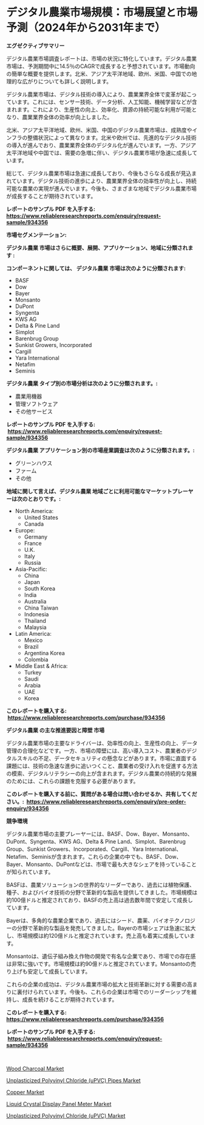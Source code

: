 <p><h1>デジタル農業市場規模：市場展望と市場予測（2024年から2031年まで）</h1></p><p><strong>エグゼクティブサマリー</strong></p>
<p><p>デジタル農業市場調査レポートは、市場の状況に特化しています。デジタル農業市場は、予測期間中に14.5％のCAGRで成長すると予想されています。市場動向の簡単な概要を提供します。北米、アジア太平洋地域、欧州、米国、中国での地理的な広がりについても詳しく説明します。</p><p>デジタル農業市場は、デジタル技術の導入により、農業業界全体で変革が起こっています。これには、センサー技術、データ分析、人工知能、機械学習などが含まれます。これにより、生産性の向上、効率化、資源の持続可能な利用が可能となり、農業業界全体の効率が向上しました。</p><p>北米、アジア太平洋地域、欧州、米国、中国のデジタル農業市場は、成熟度やインフラの整備状況によって異なります。北米や欧州では、先進的なデジタル技術の導入が進んでおり、農業業界全体のデジタル化が進んでいます。一方、アジア太平洋地域や中国では、需要の急増に伴い、デジタル農業市場が急速に成長しています。</p><p>総じて、デジタル農業市場は急速に成長しており、今後もさらなる成長が見込まれています。デジタル技術の進歩により、農業業界全体の効率性が向上し、持続可能な農業の実現が進んでいます。今後も、さまざまな地域でデジタル農業市場が成長することが期待されています。</p></p>
<p><strong>レポートのサンプル PDF を入手する: <a href="https://www.reliableresearchreports.com/enquiry/request-sample/934356">https://www.reliableresearchreports.com/enquiry/request-sample/934356</a></strong></p>
<p><strong>市場セグメンテーション:</strong></p>
<p><strong> デジタル農業 市場はさらに概要、展開、アプリケーション、地域に分類されます :</strong></p>
<p><strong>コンポーネントに関しては、 デジタル農業 市場は次のように分類されます: &nbsp;</strong></p>
<p><ul><li>BASF</li><li>Dow</li><li>Bayer</li><li>Monsanto</li><li>DuPont</li><li>Syngenta</li><li>KWS AG</li><li>Delta & Pine Land</li><li>Simplot</li><li>Barenbrug Group</li><li>Sunkist Growers, Incorporated</li><li>Cargill</li><li>Yara International</li><li>Netafim</li><li>Seminis</li></ul></p>
<p><strong> デジタル農業 タイプ別の市場分析は次のように分類されます。:</strong></p>
<p><ul><li>農業用機器</li><li>管理ソフトウェア</li><li>その他サービス</li></ul></p>
<p><strong>レポートのサンプル PDF を入手する: &nbsp;<a href="https://www.reliableresearchreports.com/enquiry/request-sample/934356">https://www.reliableresearchreports.com/enquiry/request-sample/934356</a></strong></p>
<p><strong> デジタル農業 アプリケーション別の市場産業調査は次のように分類されます。:</strong></p>
<p><ul><li>グリーンハウス</li><li>ファーム</li><li>その他</li></ul></p>
<p><strong>地域に関して言えば、デジタル農業 地域ごとに利用可能なマーケットプレーヤーは次のとおりです。:</strong></p>
<p><ul>
    <li>
        North America:
        <ul>
            <li>United States</li>
            <li>Canada</li>
        </ul>
    </li>
    <li>
        Europe:
        <ul>
            <li>Germany</li>
            <li>France</li>
            <li>U.K.</li>
            <li>Italy</li>
            <li>Russia</li>
        </ul>
    </li>
    <li>
        Asia-Pacific:
        <ul>
            <li>China</li>
            <li>Japan</li>
            <li>South Korea</li>
            <li>India</li>
            <li>Australia</li>
            <li>China Taiwan</li>
            <li>Indonesia</li>
            <li>Thailand</li>
            <li>Malaysia</li>
        </ul>
    </li>
    <li>
        Latin America:
        <ul>
            <li>Mexico</li>
            <li>Brazil</li>
            <li>Argentina Korea</li>
            <li>Colombia</li>
        </ul>
    </li>
    <li>
        Middle East & Africa:
        <ul>
            <li>Turkey</li>
            <li>Saudi</li>
            <li>Arabia</li>
            <li>UAE</li>
            <li>Korea</li>
        </ul>
    </li>
    </ul></p>
<p><strong>このレポートを購入する: &nbsp;<a href="https://www.reliableresearchreports.com/purchase/934356">https://www.reliableresearchreports.com/purchase/934356</a></strong></p>
<p><strong>デジタル農業 の主な推進要因と障壁 市場</strong></p>
<p><p>デジタル農業市場の主要なドライバーは、効率性の向上、生産性の向上、データ管理の合理化などです。一方、市場の障壁には、高い導入コスト、農業者のデジタルスキルの不足、データセキュリティの懸念などがあります。市場に直面する課題には、技術の急速な進歩に追いつくこと、農業者の受け入れを促進する方法の模索、デジタルリテラシーの向上が含まれます。デジタル農業の持続的な発展のためには、これらの課題を克服する必要があります。</p></p>
<p><strong>このレポートを購入する前に、質問がある場合は問い合わせるか、共有してください。:&nbsp; <a href="https://www.reliableresearchreports.com/enquiry/pre-order-enquiry/934356">https://www.reliableresearchreports.com/enquiry/pre-order-enquiry/934356</a></strong></p>
<p><strong>競争環境</strong></p>
<p><p>デジタル農業市場の主要プレーヤーには、BASF、Dow、Bayer、Monsanto、DuPont、Syngenta、KWS AG、Delta & Pine Land、Simplot、Barenbrug Group、Sunkist Growers、Incorporated、Cargill、Yara International、Netafim、Seminisが含まれます。これらの企業の中でも、BASF、Dow、Bayer、Monsanto、DuPontなどは、市場で最も大きなシェアを持っていることが知られています。</p><p>BASFは、農業ソリューションの世界的なリーダーであり、過去には植物保護、種子、およびバイオ技術の分野で革新的な製品を提供してきました。市場規模は約100億ドルと推定されており、BASFの売上高は過去数年間で安定して成長しています。</p><p>Bayerは、多角的な農業企業であり、過去にはシード、農薬、バイオテクノロジーの分野で革新的な製品を発売してきました。Bayerの市場シェアは急速に拡大し、市場規模は約120億ドルと推定されています。売上高も着実に成長しています。</p><p>Monsantoは、遺伝子組み換え作物の開発で有名な企業であり、市場での存在感は非常に強いです。市場規模は約90億ドルと推定されています。Monsantoの売り上げも安定して成長しています。</p><p>これらの企業の成功は、デジタル農業市場の拡大と技術革新に対する需要の高まりに裏付けられています。今後も、これらの企業は市場でのリーダーシップを維持し、成長を続けることが期待されています。</p></p>
<p><strong>このレポートを購入する: &nbsp; <a href="https://www.reliableresearchreports.com/purchase/934356">https://www.reliableresearchreports.com/purchase/934356</a></strong></p>
<p><strong>レポートのサンプル PDF を入手する: &nbsp;<a href="https://www.reliableresearchreports.com/enquiry/request-sample/934356">https://www.reliableresearchreports.com/enquiry/request-sample/934356</a></strong><strong></strong></p>
<p>&nbsp;</p>
<p><p><a href="https://view.publitas.com/reportprime-1/wood-charcoal-market-size-market-share-and-global-market-analysis-report-2024-2031/">Wood Charcoal Market</a></p><p><a href="https://sore-arch-6db.notion.site/Unplasticized-Polyvinyl-Chloride-uPVC-Pipes-Market-Analysis-and-Market-Size-Global-Industry-Overv-3fb9e8e9b0e445bfb310b15965f4ff6c">Unplasticized Polyvinyl Chloride (uPVC) Pipes Market</a></p><p><a href="https://view.publitas.com/reportprime-1/copper-market-size-furnishes-valuable-information-encompassing-market-share-market-trends-and-projections-spanning-from-2024-to-2031/">Copper Market</a></p><p><a href="https://github.com/angelajermaine/Market-Research-Report-List-2/blob/main/liquid-crystal-display-panel-meter-market.md">Liquid Crystal Display Panel Meter Market</a></p><p><a href="https://confirmed-shield-e13.notion.site/Unplasticized-Polyvinyl-Chloride-uPVC-Market-Growth-Market-Trends-COVID-19-Impact-and-Forecasts-1b1871d81a964578a0a57f3c33a665cc">Unplasticized Polyvinyl Chloride (uPVC) Market</a></p></p>
